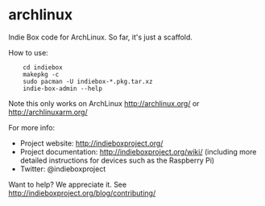 archlinux
=========

Indie Box code for ArchLinux. So far, it's just a scaffold.

How to use:
```
    cd indiebox
    makepkg -c
    sudo pacman -U indiebox-*.pkg.tar.xz
    indie-box-admin --help
```
Note this only works on ArchLinux http://archlinux.org/ or http://archlinuxarm.org/
 
For more info:
 * Project website: http://indieboxproject.org/
 * Project documentation: http://indieboxproject.org/wiki/ (including more detailed
   instructions for devices such as the Raspberry Pi)
 * Twitter: @indieboxproject

Want to help? We appreciate it. See http://indieboxproject.org/blog/contributing/
